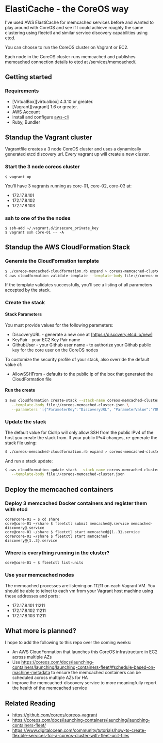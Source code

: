 # ElastiCache - the CoreOS way

I've used AWS ElastiCache for memcached services before and wanted to play
around with CoreOS and see if I could achieve roughly the same clustering using
fleetctl and similar service discovery capabilities using etcd.

You can choose to run the CoreOS cluster on Vagrant or EC2.

Each node in the CoreOS cluster runs memcached and publishes memcached connection
details to etcd at /services/memcached/.

## Getting started

### Requirements
 * [VirtualBox][virtualbox] 4.3.10 or greater.
 * [Vagrant][vagrant] 1.6 or greater.
 * AWS Account
 * Install and configure [aws-cli](https://github.com/aws/aws-cli#installation)
 * Ruby, Bundler

## Standup the Vagrant cluster

Vagrantfile creates a 3 node CoreOS cluster and uses a dynamically generated etcd
discovery url. Every vagrant up will create a new cluster.

### Start the 3 node coreos cluster

  ```shell
  $ vagrant up
  ```

You'll have 3 vagrants running as core-01, core-02, core-03 at:
 * 172.17.8.101
 * 172.17.8.102
 * 172.17.8.103

### ssh to one of the the nodes

  ```shell
  $ ssh-add ~/.vagrant.d/insecure_private_key
  $ vagrant ssh core-01 -- -A
  ```

## Standup the AWS CloudFormation Stack

### Generate the CloudFormation template

```bash
$ ./coreos-memcached-cloudformation.rb expand > coreos-memcached-cluster.json
$ aws cloudformation validate-template --template-body file://coreos-memcached-cluster.json
```

If the template validates successfully, you'll see a listing of all parameters
accepted by the stack.

### Create the stack

#### Stack Parameters

You must provide values for the following parameters:

- DiscoveryURL - generate a new one at [https://discovery.etcd.io/new]
- KeyPair - your EC2 Key Pair name
- GithubUser - your Github user name - to authorize your Github public key for the core user on the CoreOS nodes

To customize the security profile of your stack, also override the default value of:

- AllowSSHFrom - defaults to the public ip of the box that generated the CloudFormation file

#### Run the create

```bash
$ aws cloudformation create-stack --stack-name coreos-memcached-cluster \
   --template-body file://coreos-memcached-cluster.json \
   --parameters '[{"ParameterKey":"DiscoveryURL", "ParameterValue":"YOUR_DISCOVERY_URL_HERE"}, {"ParameterKey":"KeyPair", "ParameterValue":"YOUR_EC2_KEY_NAME_HERE"}, {"ParameterKey":"GithubUser", "ParameterValue":"YOUR_GITHUB_USERNAME_HERE"}]'
```

### Update the stack

The default value for CidrIp will only allow SSH from the public IPv4 of the host you create the stack from. If your public IPv4 changes, re-generate the stack file using:

```bash
$ ./coreos-memcached-cloudformation.rb expand > coreos-memcached-cluster.json
```

And run a stack update:

```bash
$ aws cloudformation update-stack --stack-name coreos-memcached-cluster \
   --template-body file://coreos-memcached-cluster.json
```

## Deploy the memcached containers

### Deploy 3 memcached Docker containers and register them with etcd

  ```shell
  core@core-01 ~ $ cd share
  core@core-01 ~/share $ fleetctl submit memcached@.service memcached-discovery@.service
  core@core-01 ~/share $ fleetctl start memcached@{1..3}.service
  core@core-01 ~/share $ fleetctl start memcached-discovery@{1..3}.service
  ```

### Where is everything running in the cluster?

  ```shell
  core@core-01 ~ $ fleetctl list-units
  ```

### Use your memcached nodes

The memcached processes are listening on 11211 on each Vagrant VM. You should
be able to telnet to each vm from your Vagrant host machine using these addresses
and ports:

 * 172.17.8.101 11211
 * 172.17.8.102 11211
 * 172.17.8.103 11211

## What more is planned?

I hope to add the following to this repo over the coming weeks:

 * An AWS CloudFormation that launches this CoreOS infrastructure in EC2 across multiple AZs
 * Use https://coreos.com/docs/launching-containers/launching/launching-containers-fleet/#schedule-based-on-machine-metadata to ensure the memcached containers can be scheduled across multiple AZs for HA
 * Improve the memcached-discovery service to more meaningfully report the health of the memcached service

## Related Reading
 * https://github.com/coreos/coreos-vagrant
 * https://coreos.com/docs/launching-containers/launching/launching-containers-fleet/
 * https://www.digitalocean.com/community/tutorials/how-to-create-flexible-services-for-a-coreos-cluster-with-fleet-unit-files
